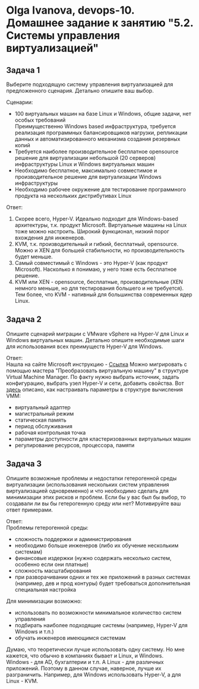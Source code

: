 # Olga Ivanova, devops-10. Домашнее задание к занятию "5.2. Системы управления виртуализацией"

## Задача 1

Выберите подходящую систему управления виртуализацией для предложенного сценария. Детально опишите ваш выбор.

Сценарии:

- 100 виртуальных машин на базе Linux и Windows, общие задачи, нет особых требований  
  Преимущественно Windows based инфраструктура, требуется реализация программных балансировщиков нагрузки, репликации данных 
  и автоматизированного механизма создания резервных копий
- Требуется наиболее производительное бесплатное opensource решение для виртуализации небольшой (20 серверов) инфраструктуры Linux и 
  Windows виртуальных машин
- Необходимо бесплатное, максимально совместимое и производительное решение для виртуализации Windows инфраструктуры
- Необходимо рабочее окружение для тестирование программного продукта на нескольких дистрибутивах Linux

Ответ:  
1) Скорее всего, Hyper-V. Идеально подходит для Windows-based архитектуры, т.к. продукт Microsoft. Виртуальные машины на Linux тоже можно настроить.
   Широкий функционал, низкий порог вхождения для инженеров.  
2) KVM, т.к. производительный и гибкий, бесплатный, opensource. Можно и XEN для большей стабильности, но производительность будет меньше.  
3) Самый совместимый с Windows - это Hyper-V (как продукт Microsoft). Насколько я понимаю, у него тоже есть бесплатное решение.  
4) KVM или XEN - opensource, бесплатные, производительные (XEN немного меньше, но для тестирования большего и не требуется). 
Тем более, что KVM - нативный для большинства современных ядер Linux.

## Задача 2

Опишите сценарий миграции с VMware vSphere на Hyper-V для Linux и Windows виртуальных машин. 
Детально опишите необходимые шаги для использования всех преимуществ Hyper-V для Windows.

Ответ:  
Нашла на сайте Microsoft инструкцию - [Ссылка](https://docs.microsoft.com/ru-ru/system-center/vmm/vm-convert-vmware?view=sc-vmm-2019)
Можно мигрировать с помощью мастера "Преобразовать виртуальную машину" в структуре Virtual Machine Manager.
По факту нужно выбрать источник, задать конфигурацию, выбрать узел Hyper-V и сети, добавить свойства.
Вот [здесь](https://docs.microsoft.com/ru-ru/system-center/vmm/vm-settings?view=sc-vmm-2019) описано, как настраивать параметры в структуре вычисления VMM:
- виртуальный адаптер
- магистральный режим
- статическая память
- период обслуживания
- рабочая контрольная точка
- параметры доступности для кластеризованных виртуальных машин
- регулирование ресурсов, процессора, памяти

## Задача 3

Опишите возможные проблемы и недостатки гетерогенной среды виртуализации (использования нескольких систем управления виртуализацией одновременно) 
и что необходимо сделать для минимизации этих рисков и проблем. 
Если бы у вас был бы выбор, то создавали ли вы бы гетерогенную среду или нет? Мотивируйте ваш ответ примерами.

Ответ:  
Проблемы гетерогенной среды:  
- сложность поддержки и администрирования
- необходимо больше инженеров (либо их обучение нескольким системам)
- финансовые издержки (нужно содержать несколько систем, особенно если они платные)
- сложность масштабирования
- при разворачивании одних и тех же приложений в разных системах (например, дев и прод контуры) будет требоваться дополнительная специальная настройка

Для минимизации возможно:
- использовать по возможности минимальное количество систем управления
- подбирать наиболее подходящие системы (например, Hyper-V для Windows и т.п.)
- обучать инженеров имеющимся системам

Думаю, что теоретически лучше использовать одну систему. Но мне кажется, что обычно в компаниях бывает и Linux, и Windows.  
Windows - для AD, бухгалтерии и т.п. А Linux - для различных приложений. Поэтому в данном случае, наверное, лучше их разграничить.
Например, для Windows использовать Hyper-V, а для Linux - KVM.